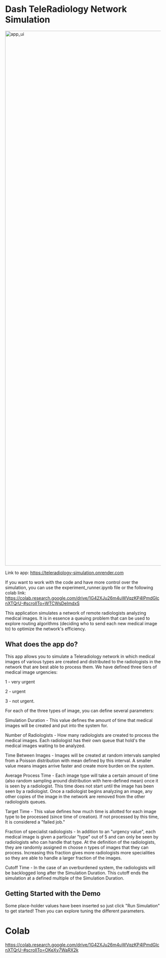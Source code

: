 # Dash TeleRadiology Network Simulation

<img width="1725" alt="app_ui" src="https://github.com/temefford/DES/assets/55708446/7677b751-e546-4228-b283-bbc943fca4ac">

Link to app: https://teleradiology-simulation.onrender.com 

If you want to work with the code and have more control over the simulation, you can use the experiment_runner.ipynb file or the following
colab link: https://colab.research.google.com/drive/1G42XJu26m4uWVqzKP4lPmdGlcnXTQrU-#scrollTo=WTCWsDeImdxS

This application simulates a network of remote radiologists analyzing medical images. It is in essence a queuing problem that can be used to explore routing algorithms (deciding who to send each new medical image to) to optimize the network's efficiency.

## What does the app do?

This app allows you to simulate a Teleradiology network in which medical images of various types are created and distributed to the radiologists in the network that are best able to process them. We have defined three tiers of medical image urgencies: 

1 - very urgent 

2 - urgent 

3 - not urgent.

For each of the three types of image, you can define several parameters:

Simulation Duration - This value defines the amount of time that medical images will be created and put into the system for.

Number of Radiologists - How many radiologists are created to process the medical images. Each radiologist has their own queue that hold's the medical images waiting to be analyzed.

Time Between Images - Images will be created at random intervals sampled from a Poisson distribution with mean defined by this interval. A smaller value means images arrive faster and create more burden on the system.

Average Process Time - Each image type will take a certain amount of time (also random sampling around distribution with here-defined mean) once it is seen by a radiologist. This time does not start until the image has been seen by a radiologist. Once a radiologist begins analyzing an image, any other copies of the image in the network are removed from the other radiologists queues.

Target Time - This value defines how much time is allotted for each image type to be processed (since time of creation). If not processed by this time, It is considered a "failed job."

Fraction of specialist radiologists - In addition to an "urgency value", each medical image is given a particular "type" out of 5 and can only be seen by radiologists who can handle that type. At the definition of the radiologists, they are randomly assigned m choose n types of images that they can process. Increasing this fraction gives more radiologists more specialities so they are able to handle a larger fraction of the images.

Cutoff Time - In the case of an overburdened system, the radiologists will be backlogged long after the Simulation Duration. This cutoff ends the simulation at a defined multiple of the Simulation Duration.

## Getting Started with the Demo

Some place-holder values have been inserted so just click "Run Simulation" to get started! Then you can explore tuning the different parameters.
# Colab
https://colab.research.google.com/drive/1G42XJu26m4uWVqzKP4lPmdGlcnXTQrU-#scrollTo=OKeXy7WaRX2k
